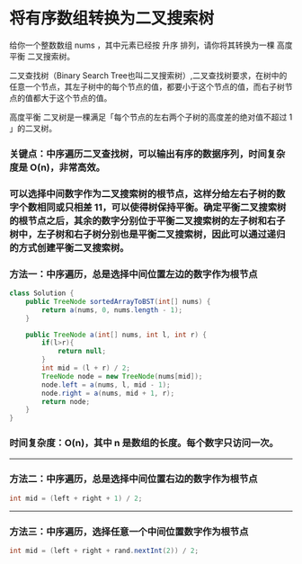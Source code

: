 #  将有序数组转换为二叉搜索树

给你一个整数数组 nums ，其中元素已经按 升序 排列，请你将其转换为一棵 高度平衡 二叉搜索树。

二叉查找树（Binary Search Tree也叫二叉搜索树）,二叉查找树要求，在树中的任意一个节点，其左子树中的每个节点的值，都要小于这个节点的值，而右子树节点的值都大于这个节点的值。

高度平衡 二叉树是一棵满足「每个节点的左右两个子树的高度差的绝对值不超过 1 」的二叉树。

### 关键点：中序遍历二叉查找树，可以输出有序的数据序列，时间复杂度是 O(n)，非常高效。

### 可以选择中间数字作为二叉搜索树的根节点，这样分给左右子树的数字个数相同或只相差 11，可以使得树保持平衡。确定平衡二叉搜索树的根节点之后，其余的数字分别位于平衡二叉搜索树的左子树和右子树中，左子树和右子树分别也是平衡二叉搜索树，因此可以通过递归的方式创建平衡二叉搜索树。

### 方法一：中序遍历，总是选择中间位置左边的数字作为根节点
```java
class Solution {
    public TreeNode sortedArrayToBST(int[] nums) {
        return a(nums, 0, nums.length - 1);
    }

    public TreeNode a(int[] nums, int l, int r) {
        if(l>r){
            return null;
        }
        int mid = (l + r) / 2;
        TreeNode node = new TreeNode(nums[mid]);
        node.left = a(nums, l, mid - 1);
        node.right = a(nums, mid + 1, r);
        return node;
    }
}
```

### 时间复杂度：O(n)，其中 n 是数组的长度。每个数字只访问一次。

---


### 方法二：中序遍历，总是选择中间位置右边的数字作为根节点

```java
int mid = (left + right + 1) / 2;
```

---


### 方法三：中序遍历，选择任意一个中间位置数字作为根节点

```java
int mid = (left + right + rand.nextInt(2)) / 2;
```